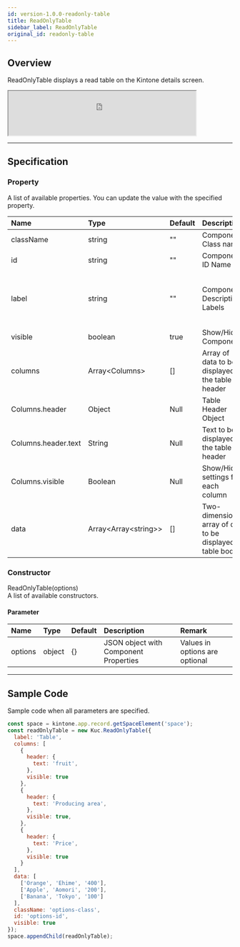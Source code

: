 ```yaml
---
id: version-1.0.0-readonly-table
title: ReadOnlyTable
sidebar_label: ReadOnlyTable
original_id: readonly-table
---
```


## Overview

ReadOnlyTable displays a read table on the Kintone details screen.

<iframe src="https://kuc-storybook.netlify.app/iframe.html?id=readonly-table--document" title="readonly-table image" width="420px" height="100px"></iframe>

---

## Specification

### Property

A list of available properties. You can update the value with the specified property.

| Name   | Type | Default | Description | Remark |
| :--- | :--- | :--- | :--- | :--- |
| className | string | ""  | Component Class name | |
| id | string | ""  | Component ID Name | |
| label | string | ""  | Component Description Labels | Label is not displayed for unspecified or empty characters |
| visible | boolean | true | Show/Hide Components | |
| columns | Array\<Columns\> | []  | Array of data to be displayed in the table header | Output an error if Columns is not an array |
| Columns.header | Object | Null | Table Header Object | |
| Columns.header.text | String | Null | Text to be displayed in the table header | |
| Columns.visible | Boolean | Null | Show/Hide settings for each column | |
| data | Array\<Array\<string\>\> | []  | Two-dimensional array of data to be displayed on table body | Output an error when the value in data, data is not an array |

### Constructor

ReadOnlyTable(options)<br>
A list of available constructors.

#### Parameter
| Name | Type | Default | Description | Remark |
| :--- | :--- | :--- | :--- | :--- |
| options | object | {} | JSON object with Component Properties | Values in options are optional |

---
## Sample Code

Sample code when all parameters are specified.

```javascript
const space = kintone.app.record.getSpaceElement('space');
const readOnlyTable = new Kuc.ReadOnlyTable({
  label: 'Table',
  columns: [
    {
      header: {
        text: 'fruit',
      },
      visible: true
    },
    {
      header: {
        text: 'Producing area',
      },
      visible: true,
    },
    {
      header: {
        text: 'Price',
      },
      visible: true
    }
  ],
  data: [
    ['Orange', 'Ehime', '400'],
    ['Apple', 'Aomori', '200'],
    ['Banana', 'Tokyo', '100']
  ],
  className: 'options-class',
  id: 'options-id',
  visible: true
});
space.appendChild(readOnlyTable);
```
